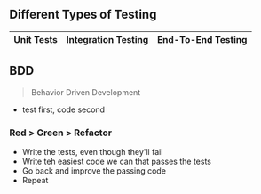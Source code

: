 

## Different Types of Testing

| __Unit Tests__ |  __Integration Testing__ | __End-To-End Testing__ |
| -- | -- | -- |


## BDD
> Behavior Driven Development

-   test first, code second

### Red > Green > Refactor
-   Write the tests, even though they'll fail
-   Write teh easiest code we can that passes the tests
-   Go back and improve the passing code
-   Repeat